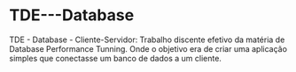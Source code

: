 # TDE---Database
TDE - Database - Cliente-Servidor: 
Trabalho discente efetivo da matéria de Database Performance Tunning. Onde o objetivo era de criar uma aplicação simples que conectasse um banco de dados a um cliente.
